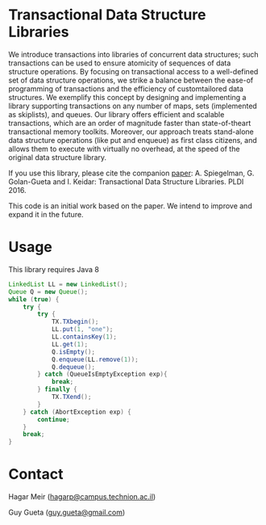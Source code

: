# Transactional Data Structure Libraries
We introduce transactions into libraries of concurrent data structures; such transactions can be used to ensure atomicity of sequences of data structure operations. By focusing on transactional access to a well-defined set of data structure operations, we strike a balance between the ease-of programming of transactions and the efficiency of customtailored data structures. We exemplify this concept by designing and implementing a library supporting transactions on any number of maps, sets (implemented as skiplists), and queues. Our library offers efficient and scalable transactions, which are an order of magnitude faster than state-of-theart transactional memory toolkits. Moreover, our approach treats stand-alone data structure operations (like put and enqueue) as first class citizens, and allows them to execute with virtually no overhead, at the speed of the original data structure library.

If you use this library, please cite the companion [paper](http://dl.acm.org/citation.cfm?id=2908112&CFID=728652129&CFTOKEN=92618137): A. Spiegelman, G. Golan-Gueta and I. Keidar: Transactional Data Structure Libraries. PLDI 2016. 

This code is an initial work based on the paper. We intend to improve and expand it in the future.

# Usage

This library requires Java 8

```java
LinkedList LL = new LinkedList();
Queue Q = new Queue();
while (true) {
	try {
		try {
			TX.TXbegin();
			LL.put(1, "one");
			LL.containsKey(1);
			LL.get(1);
			Q.isEmpty();
			Q.enqueue(LL.remove(1));
			Q.dequeue();
		} catch (QueueIsEmptyException exp){
			break;
	    } finally {
			TX.TXend();
		}
	} catch (AbortException exp) {
		continue;
	}
	break;
}
```

# Contact

Hagar Meir (hagarp@campus.technion.ac.il)

Guy Gueta (guy.gueta@gmail.com)
